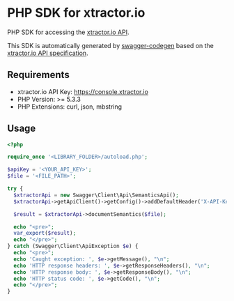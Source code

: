 # PHP SDK for xtractor.io

PHP SDK for accessing the [xtractor.io API](https://console.xtractor.io).

This SDK is automatically generated by [swagger-codegen](https://github.com/swagger-api/swagger-codegen) based on the [xtractor.io API specification](https://console.xtractor.io/scheme/api/latest.json).

## Requirements

- xtractor.io API Key: https://console.xtractor.io 
- PHP Version: >= 5.3.3
- PHP Extensions: curl, json, mbstring

## Usage

```php
<?php

require_once '<LIBRARY_FOLDER>/autoload.php';

$apiKey = '<YOUR_API_KEY>';
$file = '<FILE_PATH>';

try {
  $xtractorApi = new Swagger\Client\Api\SemanticsApi();
  $xtractorApi->getApiClient()->getConfig()->addDefaultHeader('X-API-Key', $apiKey);

  $result = $xtractorApi->documentSemantics($file);

  echo "<pre>";
  var_export($result);
  echo "</pre>";
} catch (Swagger\Client\ApiException $e) {
  echo "<pre>";
  echo 'Caught exception: ', $e->getMessage(), "\n";
  echo 'HTTP response headers: ', $e->getResponseHeaders(), "\n";
  echo 'HTTP response body: ', $e->getResponseBody(), "\n";
  echo 'HTTP status code: ', $e->getCode(), "\n";
  echo "</pre>";
}
```
